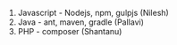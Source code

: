 1. Javascript - Nodejs, npm, gulpjs (Nilesh)
2. Java - ant, maven, gradle (Pallavi)
3. PHP - composer (Shantanu)

